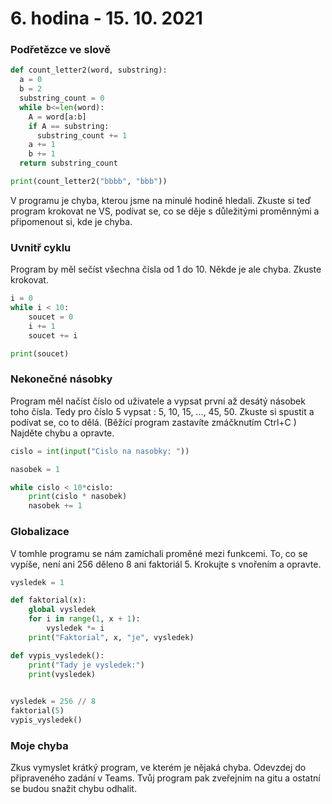 # 6. hodina - 15. 10. 2021

### Podřetězce ve slově

``` python
def count_letter2(word, substring): 
  a = 0 
  b = 2 
  substring_count = 0 
  while b<=len(word): 
    A = word[a:b] 
    if A == substring: 
      substring_count += 1 
    a += 1 
    b += 1 
  return substring_count 

print(count_letter2("bbbb", "bbb")) 

```

V programu je chyba, kterou jsme na minulé hodině hledali. 
Zkuste si teď program krokovat ne VS, podívat se, co se děje s důležitými proměnnými a připomenout si, kde je chyba.

### Uvnitř cyklu

Program by měl sečíst všechna čísla od 1 do 10. Někde je ale chyba. Zkuste krokovat.

``` python
i = 0
while i < 10:
    soucet = 0
    i += 1
    soucet += i

print(soucet)
```

### Nekonečné násobky

Program měl načíst číslo od uživatele a vypsat první až desátý násobek toho čísla.
Tedy pro číslo 5 vypsat : 5, 10, 15, ..., 45, 50.
Zkuste si spustit a podívat se, co to dělá. (Běžící program zastavíte zmáčknutím Ctrl+C )
Najděte chybu a opravte.

``` python
cislo = int(input("Cislo na nasobky: "))

nasobek = 1

while cislo < 10*cislo:
    print(cislo * nasobek)
    nasobek += 1
```

### Globalizace
V tomhle programu se nám zamíchali proměné mezi funkcemi. To, co se vypíše, není ani 256 děleno 8 ani faktoriál 5.
Krokujte s vnořením a opravte.

``` python
vysledek = 1

def faktorial(x):
    global vysledek
    for i in range(1, x + 1):
        vysledek *= i
    print("Faktorial", x, "je", vysledek)

def vypis_vysledek():
    print("Tady je vysledek:")
    print(vysledek)
    

vysledek = 256 // 8
faktorial(5)
vypis_vysledek()
```

### Moje chyba

Zkus vymyslet krátký program, ve kterém je nějaká chyba.
Odevzdej do připraveného zadání v Teams.
Tvůj program pak zveřejním na gitu a ostatní se budou snažit chybu odhalit.





